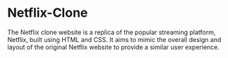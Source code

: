 # Netflix-Clone
The Netflix clone website is a replica of the popular streaming platform, Netflix, built using HTML and CSS. It aims to mimic the overall design and layout of the original Netflix website to provide a similar user experience.
